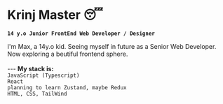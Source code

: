 # Krinj Master 😴

**`14 y.o Junior FrontEnd Web Developer / Designer`**

I'm Max, a 14y.o kid. Seeing myself in future as a Senior Web Developer. Now exploring a beutiful frontend sphere.<br><br> ---
**My stack is:**<br>
`JavaScript (Typescript)`<br>
`React`<br>
`planning to learn Zustand, maybe Redux`<br>
`HTML, CSS, TailWind`<br>


